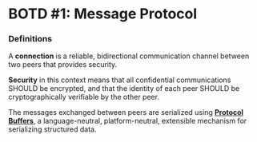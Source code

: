 # BOTD #1: Message Protocol

### Definitions

A **connection** is a reliable, bidirectional communication channel between two peers that provides security.

**Security** in this context means that all confidential communications SHOULD be encrypted, and that the identity of each peer SHOULD be cryptographically verifiable by the other peer.

The messages exchanged between peers are serialized using [**Protocol Buffers**](https://developers.google.com/protocol-buffers/), a language-neutral, platform-neutral, extensible mechanism for serializing structured data.

 
